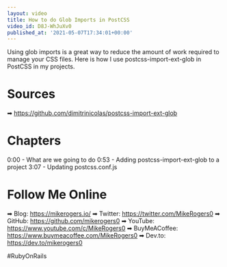 ```yaml
---
layout: video
title: How to do Glob Imports in PostCSS
video_id: D8J-WhJuXv0
published_at: '2021-05-07T17:34:01+00:00'
---
```

Using glob imports is a great way to reduce the amount of work required to manage your CSS files. Here is how I use postcss-import-ext-glob in PostCSS in my projects.

# Sources

➡ https://github.com/dimitrinicolas/postcss-import-ext-glob

# Chapters

0:00 -  What are we going to do
0:53 -  Adding postcss-import-ext-glob to a project
3:07 - Updating postcss.conf.js

# Follow Me Online

➡ Blog: https://mikerogers.io/
➡ Twitter: https://twitter.com/MikeRogers0
➡ GitHub: https://github.com/mikerogers0
➡ YouTube: https://www.youtube.com/c/MikeRogers0
➡ BuyMeACoffee: https://www.buymeacoffee.com/MikeRogers0
➡ Dev.to: https://dev.to/mikerogers0

#RubyOnRails